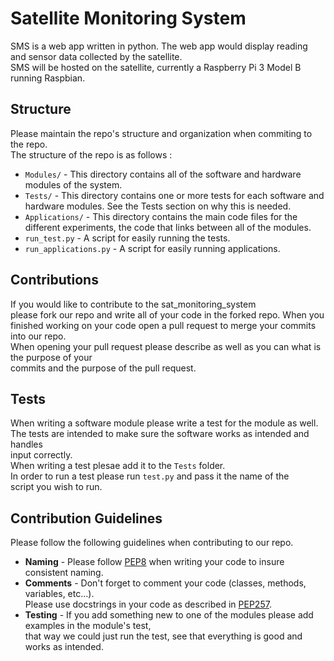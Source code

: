 # Satellite Monitoring System
SMS is a web app written in python. The web app would display reading and sensor data collected by the satellite.  
SMS will be hosted on the satellite, currently a Raspberry Pi 3 Model B running Raspbian.

## Structure
Please maintain the repo's structure and organization when commiting to the repo.  
The structure of the repo is as follows :
* ```Modules/``` - This directory contains all of the software and hardware modules of the system.  
* ```Tests/``` - This directory contains one or more tests for each software and  
hardware modules. See the Tests section on why this is needed.
* ```Applications/``` - This directory contains the main code files for the different experiments, the code
that links between all of the modules.
* ```run_test.py``` - A script for easily running the tests.
* ```run_applications.py``` - A script for easily running applications.

## Contributions
If you would like to contribute to the sat_monitoring_system  
please fork our repo and write all of your code in the forked repo.
When you finished working on your code open a pull request to merge your commits into our repo.  
When opening your pull request please describe as well as you can what is the purpose of your  
commits and the purpose of the pull request.

## Tests
When writing a software module please write a test for the module as well.  
The tests are intended to make sure the software works as intended and handles  
input correctly.  
When writing a test plesae add it to the ```Tests``` folder.  
In order to run a test please run ```test.py``` and pass it the name of the  
script you wish to run.

## Contribution Guidelines
Please follow the following guidelines when contributing to our repo.
* __Naming__ - Please follow [PEP8](https://www.python.org/dev/peps/pep-0008/) when writing your code to insure consistent naming.
* __Comments__ - Don't forget to comment your code (classes, methods, variables, etc...).  
Please use docstrings in your code as described in [PEP257](https://www.python.org/dev/peps/pep-0257/).
* __Testing__ - If you add something new to one of the modules please add examples in the module's test,  
that way we could just run the test, see that everything is good and works as intended.
